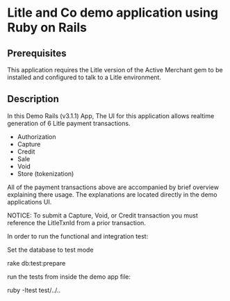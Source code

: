 Litle and Co demo application using Ruby on Rails
=================================================

Prerequisites
-------------
This application requires the Litle version of the Active Merchant gem to be installed and configured to talk to a Litle environment.

Description
-----------
In this Demo Rails (v3.1.1) App, The UI for this application allows realtime generation of 6 Litle payment transactions.
	
 - Authorization
 - Capture
 - Credit
 - Sale
 - Void
 - Store (tokenization)

All of the payment transactions above are accompanied by brief overview explaining there usage.  The explanations are located directly in the demo applications UI.

NOTICE: To submit a Capture, Void, or Credit transaction you must reference the LitleTxnId from a prior transaction.

In order to run the functional and integration test:

Set the database to test mode

rake db:test:prepare

run the tests from inside the demo app file:

ruby -Itest test/../..

